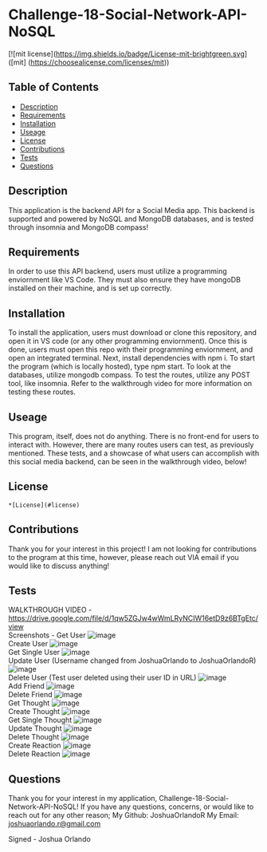 
  # Challenge-18-Social-Network-API-NoSQL

  [![mit license](https://img.shields.io/badge/License-mit-brightgreen.svg] ([mit] (https://choosealicense.com/licenses/mit))
  
  ## Table of Contents 
  * [Description](#description) 
  * [Requirements](#requirements) 
  * [Installation](#installation) 
  * [Useage](#useage) 
  * [License](#license) 
  * [Contributions](#contributions)
  * [Tests](#tests) 
  * [Questions](#questions) 
 
  ## Description
  This application is the backend API for a Social Media app. This backend is supported and powered by NoSQL and MongoDB databases, and is tested through insomnia and MongoDB compass! 

  ## Requirements
  In order to use this API backend, users must utilize a programming enviornment like VS Code. They must also ensure they have mongoDB installed on their machine, and is set up correctly. 

  ## Installation
  To install the application, users must download or clone this repository, and open it in VS code (or any other programming enviornment). Once this is done, users must open this repo with their programming enviornment, and open an integrated terminal. Next, install dependencies with npm i. To start the program (which is locally hosted), type npm start. To look at the databases, utilize mongodb compass. To test the routes, utilize any POST tool, like insomnia. Refer to the walkthrough video for more information on testing these routes. 

  ## Useage
  This program, itself, does not do anything. There is no front-end for users to interact with. However, there are many routes users can test, as previously mentioned. These tests, and a showcase of what users can accomplish with this social media backend, can be seen in the walkthrough video, below!

  ## License 
  
    *[License](#license)

  ## Contributions
  Thank you for your interest in this project! I am not looking for contributions to the program at this time, however, please reach out VIA email if you would like to discuss anything!

  ## Tests 
  WALKTHROUGH VIDEO - https://drive.google.com/file/d/1qw5ZGJw4wWmLRyNCIW16etD9z6BTgEtc/view 
  <br>
  Screenshots - 
  Get User
  ![image](https://user-images.githubusercontent.com/114437149/219904839-6a163b38-f2ea-419c-b247-d553437a3f05.png)
  <br>
  Create User
  ![image](https://user-images.githubusercontent.com/114437149/219904858-75b49d5d-0ba9-447f-a1a8-9bd1c50966fc.png)
  <br>
  Get Single User
  ![image](https://user-images.githubusercontent.com/114437149/219904880-373e9cbf-0aa2-4132-88be-22c5cd6dd98d.png)
  <br>
  Update User (Username changed from JoshuaOrlando to JoshuaOrlandoR)
  ![image](https://user-images.githubusercontent.com/114437149/219904913-17f63d4c-c1b5-4936-adfb-c4361d52d885.png)
  <br>
  Delete User (Test user deleted using their user ID in URL)
  ![image](https://user-images.githubusercontent.com/114437149/219904937-5e549ceb-884e-41d2-8b7c-047ce364b67e.png)
  <br>
  Add Friend 
  ![image](https://user-images.githubusercontent.com/114437149/219904967-f7cf8515-28c9-439f-a127-2e1ac311d8f9.png)
  <br>
  Delete Friend 
  ![image](https://user-images.githubusercontent.com/114437149/219965556-31090fa8-f16b-496e-85e1-c5f5bb75fa2f.png)
  <br>
  Get Thought
  ![image](https://user-images.githubusercontent.com/114437149/219905084-02383ee7-1468-47cc-baf5-9f1967639848.png)
  <br>
  Create Thought 
  ![image](https://user-images.githubusercontent.com/114437149/219905041-4ac2d824-21f7-4611-a136-a9dd1f88626b.png)
  <br>
  Get Single Thought
  ![image](https://user-images.githubusercontent.com/114437149/219905087-d660b72e-feb7-4458-96e1-a5743e1cd5b9.png)
  <br>
  Update Thought
  ![image](https://user-images.githubusercontent.com/114437149/219905109-2076c827-c3ba-4416-bf3a-9e3793ed7f3c.png)
  <br>
  Delete Thought
  ![image](https://user-images.githubusercontent.com/114437149/219905126-7b72e499-2a3e-4153-9397-7d43e9ea5796.png)
  <br>
  Create Reaction
  ![image](https://user-images.githubusercontent.com/114437149/219905186-05d86838-cbe1-415b-85d0-fb4a39a37c03.png)
  <br>
  Delete Reaction
  ![image](https://user-images.githubusercontent.com/114437149/219965577-6f9e15c8-5de5-4112-8f19-212dc4edaa5a.png)
  <br>


  ## Questions 
  Thank you for your interest in my application, Challenge-18-Social-Network-API-NoSQL! 
  If you have any questions, concerns, or would like to reach out for any other reason;
  My Github: JoshuaOrlandoR
  My Email: joshuaorlando.r@gmail.com


  Signed - Joshua Orlando
